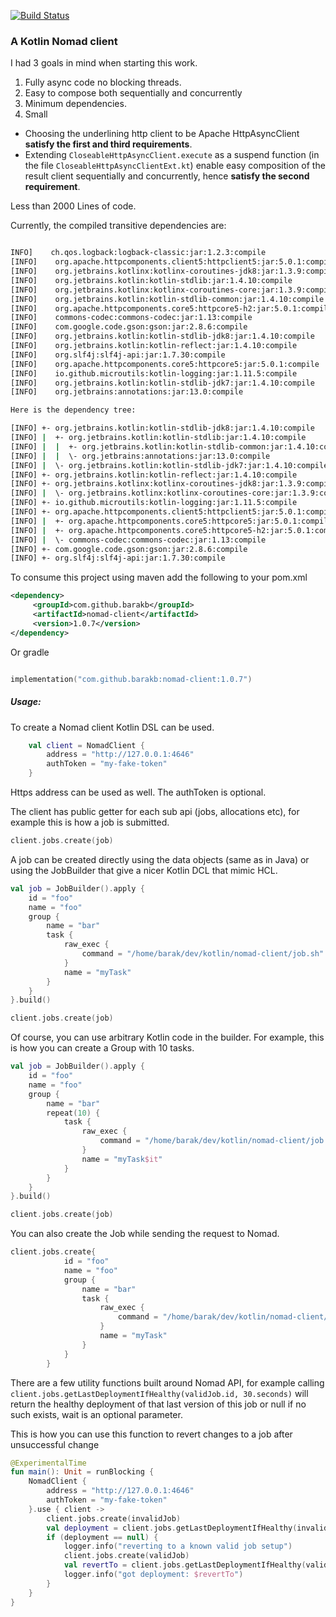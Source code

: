 [![Build Status](https://travis-ci.org/barakb/nomad-client.svg?branch=master)](https://travis-ci.org/barakb/nomad-client)

### A Kotlin Nomad client

I had 3 goals in mind when starting this work.

1. Fully async code no blocking threads.
2. Easy to compose both sequentially and concurrently
3. Minimum dependencies.
4. Small

- Choosing the underlining http client to be Apache HttpAsyncClient **satisfy the first and third requirements**.
- Extending `CloseableHttpAsyncClient.execute` as a suspend function (in the file `CloseableHttpAsyncClientExt.kt`)
  enable easy composition of the result client sequentially and concurrently, hence **satisfy the second requirement**. 

Less than 2000 Lines of code.
     
Currently, the compiled transitive dependencies are:

````bash

INFO]    ch.qos.logback:logback-classic:jar:1.2.3:compile
[INFO]    org.apache.httpcomponents.client5:httpclient5:jar:5.0.1:compile
[INFO]    org.jetbrains.kotlinx:kotlinx-coroutines-jdk8:jar:1.3.9:compile
[INFO]    org.jetbrains.kotlin:kotlin-stdlib:jar:1.4.10:compile
[INFO]    org.jetbrains.kotlinx:kotlinx-coroutines-core:jar:1.3.9:compile
[INFO]    org.jetbrains.kotlin:kotlin-stdlib-common:jar:1.4.10:compile
[INFO]    org.apache.httpcomponents.core5:httpcore5-h2:jar:5.0.1:compile
[INFO]    commons-codec:commons-codec:jar:1.13:compile
[INFO]    com.google.code.gson:gson:jar:2.8.6:compile
[INFO]    org.jetbrains.kotlin:kotlin-stdlib-jdk8:jar:1.4.10:compile
[INFO]    org.jetbrains.kotlin:kotlin-reflect:jar:1.4.10:compile
[INFO]    org.slf4j:slf4j-api:jar:1.7.30:compile
[INFO]    org.apache.httpcomponents.core5:httpcore5:jar:5.0.1:compile
[INFO]    io.github.microutils:kotlin-logging:jar:1.11.5:compile
[INFO]    org.jetbrains.kotlin:kotlin-stdlib-jdk7:jar:1.4.10:compile
[INFO]    org.jetbrains:annotations:jar:13.0:compile

Here is the dependency tree:

[INFO] +- org.jetbrains.kotlin:kotlin-stdlib-jdk8:jar:1.4.10:compile
[INFO] |  +- org.jetbrains.kotlin:kotlin-stdlib:jar:1.4.10:compile
[INFO] |  |  +- org.jetbrains.kotlin:kotlin-stdlib-common:jar:1.4.10:compile
[INFO] |  |  \- org.jetbrains:annotations:jar:13.0:compile
[INFO] |  \- org.jetbrains.kotlin:kotlin-stdlib-jdk7:jar:1.4.10:compile
[INFO] +- org.jetbrains.kotlin:kotlin-reflect:jar:1.4.10:compile
[INFO] +- org.jetbrains.kotlinx:kotlinx-coroutines-jdk8:jar:1.3.9:compile
[INFO] |  \- org.jetbrains.kotlinx:kotlinx-coroutines-core:jar:1.3.9:compile
[INFO] +- io.github.microutils:kotlin-logging:jar:1.11.5:compile
[INFO] +- org.apache.httpcomponents.client5:httpclient5:jar:5.0.1:compile
[INFO] |  +- org.apache.httpcomponents.core5:httpcore5:jar:5.0.1:compile
[INFO] |  +- org.apache.httpcomponents.core5:httpcore5-h2:jar:5.0.1:compile
[INFO] |  \- commons-codec:commons-codec:jar:1.13:compile
[INFO] +- com.google.code.gson:gson:jar:2.8.6:compile
[INFO] +- org.slf4j:slf4j-api:jar:1.7.30:compile
````

To consume this project using maven add the following to your pom.xml


````Xml
<dependency>
     <groupId>com.github.barakb</groupId>
     <artifactId>nomad-client</artifactId>
     <version>1.0.7</version>
</dependency>
````

Or gradle

````kotlin

implementation("com.github.barakb:nomad-client:1.0.7")
````


##### Usage:
To create a Nomad client Kotlin DSL can be used.
```Kotlin
    val client = NomadClient {
        address = "http://127.0.0.1:4646"
        authToken = "my-fake-token"
    }
```   
Https address can be used as well.
The authToken is optional.

The client has public getter for each sub api (jobs, allocations etc), for example this is how a job is submitted.

```Kotlin
client.jobs.create(job)
```   
 
A job can be created directly using the data objects (same as in Java) 
or using the JobBuilder that give a nicer Kotlin DCL that mimic HCL. 

````Kotlin
val job = JobBuilder().apply {
    id = "foo"
    name = "foo"
    group {
        name = "bar"
        task {
            raw_exec {
                command = "/home/barak/dev/kotlin/nomad-client/job.sh"
            }
            name = "myTask"
        }
    }
}.build()

client.jobs.create(job)

````

Of course, you can use arbitrary Kotlin code in the builder. 
For example, this is how you can create a Group with 10 tasks.

````Kotlin
val job = JobBuilder().apply {
    id = "foo"
    name = "foo"
    group {
        name = "bar"
        repeat(10) {
            task {
                raw_exec {
                    command = "/home/barak/dev/kotlin/nomad-client/job.sh"
                }
                name = "myTask$it"
            }
        }
    }
}.build()

client.jobs.create(job)

````

You can also create the Job while sending the request to Nomad.

```Kotlin
client.jobs.create{
            id = "foo"
            name = "foo"
            group {
                name = "bar"
                task {
                    raw_exec {
                        command = "/home/barak/dev/kotlin/nomad-client/job.sh"
                    }
                    name = "myTask"
                }
            }
        }
```
There are a few utility functions built around Nomad API, for example calling `client.jobs.getLastDeploymentIfHealthy(validJob.id, 30.seconds)`
will return the healthy deployment of that last version of this job or null if no such exists, wait is an optional parameter.

This is how you can use this function to revert changes to a job after unsuccessful change

````Kotlin
@ExperimentalTime
fun main(): Unit = runBlocking {
    NomadClient {
        address = "http://127.0.0.1:4646"
        authToken = "my-fake-token"
    }.use { client ->
        client.jobs.create(invalidJob)
        val deployment = client.jobs.getLastDeploymentIfHealthy(invalidJob.id, 30.seconds)
        if (deployment == null) {
            logger.info("reverting to a known valid job setup")
            client.jobs.create(validJob)
            val revertTo = client.jobs.getLastDeploymentIfHealthy(validJob.id, 30.seconds)
            logger.info("got deployment: $revertTo")
        }
    }
}
````


